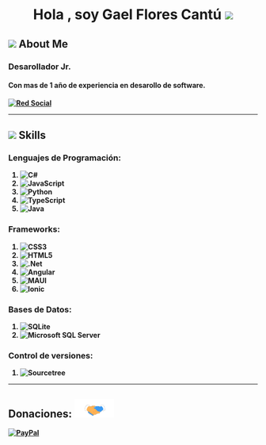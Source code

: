 <h1 align="center"><b>Hola , soy Gael Flores Cantú </b><img src="https://media.giphy.com/media/hvRJCLFzcasrR4ia7z/giphy.gif" width="35"></h1>

## <img src="https://emojis.slackmojis.com/emojis/images/1531849430/4246/blob-sunglasses.gif?1531849430" width="30"/> About Me
### <b>Desarollador Jr.<b/> <br>
#### Con mas de 1 año de experiencia en desarollo de software.



[![Red Social](https://img.shields.io/badge/Red%20Social-%23FF5733?style=for-the-badge&logo=Social&logoColor=white)](https://bio.site/gaelflores)

---

## <img src="https://media2.giphy.com/media/QssGEmpkyEOhBCb7e1/giphy.gif?cid=ecf05e47a0n3gi1bfqntqmob8g9aid1oyj2wr3ds3mg700bl&rid=giphy.gif" width ="25"><b> Skills</b>

### Lenguajes de Programación:
1. ![C#](https://img.shields.io/badge/c%23-%23239120.svg?style=for-the-badge&logo=csharp&logoColor=white)
2. ![JavaScript](https://img.shields.io/badge/javascript-%23323330.svg?style=for-the-badge&logo=javascript&logoColor=%23F7DF1E)
3. ![Python](https://img.shields.io/badge/python-3670A0?style=for-the-badge&logo=python&logoColor=ffdd54)
4. ![TypeScript](https://img.shields.io/badge/typescript-%23007ACC.svg?style=for-the-badge&logo=typescript&logoColor=white)
5. ![Java](https://img.shields.io/badge/java-%23ED8B00.svg?style=for-the-badge&logo=openjdk&logoColor=white)

### Frameworks:
1. ![CSS3](https://img.shields.io/badge/css3-%231572B6.svg?style=for-the-badge&logo=css3&logoColor=white)
2. ![HTML5](https://img.shields.io/badge/html5-%23E34F26.svg?style=for-the-badge&logo=html5&logoColor=white)
3. ![.Net](https://img.shields.io/badge/.NET-5C2D91?style=for-the-badge&logo=.net&logoColor=white)
4. ![Angular](https://img.shields.io/badge/angular-%23DD0031.svg?style=for-the-badge&logo=angular&logoColor=white)
5. ![MAUI](https://img.shields.io/badge/MAUI-%238435F9.svg?style=for-the-badge&logo=.NET&logoColor=white)
6. ![Ionic](https://img.shields.io/badge/Ionic-%233879FF.svg?style=for-the-badge&amp;logo=ionic&amp;logoColor=white) 

### Bases de Datos:
1. ![SQLite](https://img.shields.io/badge/sqlite-%2307405e.svg?style=for-the-badge&logo=sqlite&logoColor=white)
2. ![Microsoft SQL Server](https://img.shields.io/badge/Microsoft%20SQL%20Server-CC2927?style=for-the-badge&logo=microsoft%20sql%20server&logoColor=white)

### Control de versiones:
1. ![Sourcetree](https://img.shields.io/badge/Sourcetree-%231792D9.svg?style=for-the-badge&logo=Sourcetree&logoColor=white)

---
## <b>Donaciones: </b><img src="https://github.com/0xAbdulKhalid/0xAbdulKhalid/raw/main/assets/mdImages/handshake.gif" width ="80">
  [![PayPal](https://img.shields.io/badge/PayPal-00457C?style=for-the-badge&logo=paypal&logoColor=white)](https://paypal.me/https://www.paypal.com/paypalme/GaelCantu) 

